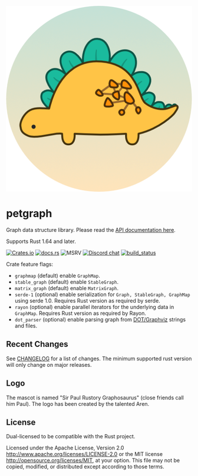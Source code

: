 ![](assets/graphosaurus-512.png)

# petgraph

Graph data structure library. Please read the [API documentation here][].

Supports Rust 1.64 and later.

[![Crates.io][crates-badge]][crates-url]
[![docs.rs][docsrs-badge]][docsrs-url]
![MSRV][msrv-badge]
[![Discord chat][discord-badge]][discord-url]
[![build_status][]](https://github.com/petgraph/petgraph/actions)

Crate feature flags:

-   `graphmap` (default) enable `GraphMap`.
-   `stable_graph` (default) enable `StableGraph`.
-   `matrix_graph` (default) enable `MatrixGraph`.
-   `serde-1` (optional) enable serialization for `Graph, StableGraph, GraphMap`
    using serde 1.0. Requires Rust version as required by serde.
-   `rayon` (optional) enable parallel iterators for the underlying data in `GraphMap`. Requires Rust version as required by Rayon.
-   `dot_parser` (optional) enable parsing graph from [DOT/Graphviz](https://www.graphviz.org/doc/info/lang.html) strings and files.

## Recent Changes

See [CHANGELOG][] for a list of changes. The minimum supported rust
version will only change on major releases.

## Logo

The mascot is named "Sir Paul Rustory Graphosaurus" (close friends call him Paul).
The logo has been created by the talented Aren.

## License

Dual-licensed to be compatible with the Rust project.

Licensed under the Apache License, Version 2.0
<http://www.apache.org/licenses/LICENSE-2.0> or the MIT license
<http://opensource.org/licenses/MIT>, at your option. This file may not
be copied, modified, or distributed except according to those terms.

[API documentation here]: https://docs.rs/petgraph/
[build_status]: https://github.com/petgraph/petgraph/workflows/Continuous%20integration/badge.svg?branch=master
[docsrs-badge]: https://img.shields.io/docsrs/petgraph
[docsrs-url]: https://docs.rs/petgraph/latest/petgraph/
[crates-badge]: https://img.shields.io/crates/v/petgraph.svg
[crates-url]: https://crates.io/crates/petgraph
[discord-badge]:  https://img.shields.io/discord/1166289348384280616?logo=discord&style=flat
[discord-url]: https://discord.gg/n2tc79tJ4e
[msrv-badge]: https://img.shields.io/badge/rustc-1.64+-blue.svg
[CHANGELOG]: CHANGELOG.md
